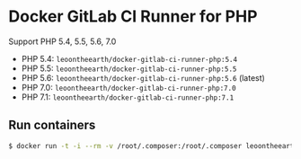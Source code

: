 Docker GitLab CI Runner for PHP
===============================

Support PHP 5.4, 5.5, 5.6, 7.0

- PHP 5.4: `leoontheearth/docker-gitlab-ci-runner-php:5.4`
- PHP 5.5: `leoontheearth/docker-gitlab-ci-runner-php:5.5`
- PHP 5.6: `leoontheearth/docker-gitlab-ci-runner-php:5.6` (latest)
- PHP 7.0: `leoontheearth/docker-gitlab-ci-runner-php:7.0`
- PHP 7.1: `leoontheearth/docker-gitlab-ci-runner-php:7.1`

## Run containers

```bash
$ docker run -t -i --rm -v /root/.composer:/root/.composer leoontheearth/docker-gitlab-ci-runner-php bash
```
